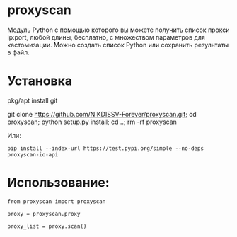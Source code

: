 # proxyscan
Модуль Python с помощью которого вы можете получить список прокси ip:port, любой длины, бесплатно, с множеством параметров для кастомизации.
Можно создать список Python или сохранить результаты в файл.

# Установка

pkg/apt install git

git clone https://github.com/NIKDISSV-Forever/proxyscan.git; cd proxyscan; python setup.py install; cd ..; rm -rf proxyscan

Или:

```pip install --index-url https://test.pypi.org/simple --no-deps proxyscan-io-api```

# Использование:

```from proxyscan import proxyscan```

```proxy = proxyscan.proxy```

```proxy_list = proxy.scan()```
